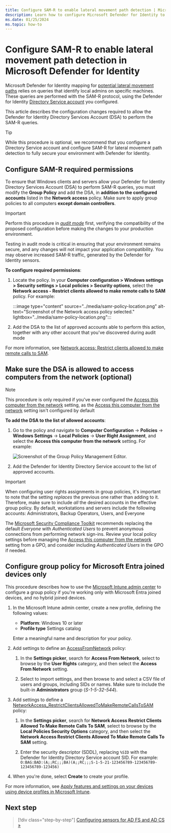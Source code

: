 ```yaml
---
title: Configure SAM-R to enable lateral movement path detection | Microsoft Defender for Identity 
description: Learn how to configure Microsoft Defender for Identity to make remote calls to SAM-R.
ms.date: 01/25/2024
ms.topic: how-to
---
```


# Configure SAM-R to enable lateral movement path detection in Microsoft Defender for Identity

Microsoft Defender for Identity mapping for [potential lateral movement paths](/defender-for-identity/understand-lateral-movement-paths) relies on queries that identify local admins on specific machines. These queries are performed with the SAM-R protocol, using the Defender for Identity [Directory Service account](directory-service-accounts.md) you configured.

This article describes the configuration changes required to allow the Defender for Identity Directory Services Account (DSA) to perform the SAM-R queries.

> [!TIP]
> While this procedure is optional, we recommend that you configure a Directory Service account and configure SAM-R for lateral movement path detection to fully secure your environment with Defender for Identity.
>

## Configure SAM-R required permissions

To ensure that Windows clients and servers allow your Defender for Identity Directory Services Account (DSA) to perform SAM-R queries, you must modify the **Group Policy** and add the DSA, in **addition to the configured accounts** listed in the **Network access** policy. Make sure to apply group policies to all computers **except domain controllers**.

> [!IMPORTANT]
> Perform this procedure in [*audit mode*](/windows/security/threat-protection/security-policy-settings/network-access-restrict-clients-allowed-to-make-remote-sam-calls#audit-only-mode) first, verifying the compatibility of the proposed configuration before making the changes to your production environment.
>
> Testing in audit mode is critical in ensuring that your environment remains secure, and any changes will not impact your application compatibility. You may observe increased SAM-R traffic, generated by the Defender for Identity sensors.
>

**To configure required permissions**:

1. Locate the policy. In your **Computer configuration > Windows settings > Security settings > Local policies > Security options**, select the **Network access - Restrict clients allowed to make remote calls to SAM** policy. For example:

    :::image type="content" source="../media/samr-policy-location.png" alt-text="Screenshot of the Network access policy selected." lightbox="../media/samr-policy-location.png":::

1. Add the DSA to the list of approved accounts able to perform this action, together with any other account that you've discovered during audit mode

For more information, see [Network access: Restrict clients allowed to make remote calls to SAM](/windows/security/threat-protection/security-policy-settings/network-access-restrict-clients-allowed-to-make-remote-sam-calls).

## Make sure the DSA is allowed to access computers from the network (optional)

>[!NOTE]
> This procedure is only required if you've ever configured the [Access this computer from the network](/windows/security/threat-protection/security-policy-settings/access-this-computer-from-the-network) setting, as the [Access this computer from the network](/windows/security/threat-protection/security-policy-settings/access-this-computer-from-the-network) setting isn't configured by default

**To add the DSA to the list of allowed accounts**:

1. Go to the policy and navigate to **Computer Configuration** -> **Policies** -> **Windows Settings** -> **Local Policies** -> **User Right Assignment**, and select the **Access this computer from the network** setting. For example:

    ![Screenshot of the Group Policy Management Editor.](../media/access-computer-from-network.png)

1. Add the Defender for Identity Directory Service account to the list of approved accounts.

> [!IMPORTANT]
> When configuring user rights assignments in group policies, it's important to note that the setting *replaces* the previous one rather than adding to it. Therefore, make sure to include *all* the desired accounts in the effective group policy. By default, workstations and servers include the following accounts: Administrators, Backup Operators, Users, and Everyone
>
> The [Microsoft Security Compliance Toolkit](https://www.microsoft.com/download/details.aspx?id=55319) recommends replacing the default *Everyone* with *Authenticated Users* to prevent anonymous connections from performing network sign-ins. Review your local policy settings before managing the [Access this computer from the network](/windows/security/threat-protection/security-policy-settings/access-this-computer-from-the-network) setting from a GPO, and consider including *Authenticated Users* in the GPO if needed.

## Configure group policy for Microsoft Entra joined devices only

This procedure describes how to use the [Microsoft Intune admin center](https://intune.microsoft.com/) to configure a group policy if you're working only with Microsoft Entra joined devices, and no hybrid joined devices.

1. In the Microsoft Intune admin center, create a new profile, defining the following values:

    - **Platform**: Windows 10 or later
    - **Profile type** Settings catalog

    Enter a meaningful name and description for your policy.

1. Add settings to define an [AccessFromNetwork](/windows/client-management/mdm/policy-csp-UserRights#accessfromnetwork) policy:

    1. In the **Settings picker**, search for **Access From Network**, select to browse by the **User Rights** category, and then select the **Access From Network** setting.

    1. Select to import settings, and then browse to and select a CSV file of users and groups, including SIDs or names. Make sure to include the built-in **Administrators** group (*S-1-5-32-544*). 

1. Add settings to define a [NetworkAccess_RestrictClientsAllowedToMakeRemoteCallsToSAM](/windows/client-management/mdm/policy-csp-LocalPoliciesSecurityOptions#networkaccess_restrictclientsallowedtomakeremotecallstosam) policy:

    1. In the **Settings picker**, search for **Network Access Restrict Clients Allowed To Make Remote Calls To SAM**, select to browse by the **Local Policies Security Options** category, and then select the **Network Access Restrict Clients Allowed To Make Remote Calls To SAM** setting.

    1. Enter the security descriptor (SDDL), replacing `%SID` with the Defender for Identity Directory Service account SID. For example: `O:BAG:BAD:(A;;RC;;;BA)(A;;RC;;;S-1-5-21-123456789-123456789-123456789-123456)`

1. When you're done, select **Create** to create your profile.

For more information, see [Apply features and settings on your devices using device profiles in Microsoft Intune](/mem/intune/configuration/device-profiles).

## Next step

> [!div class="step-by-step"]
> [Configuring sensors for AD FS and AD CS »](active-directory-federation-services.md)
